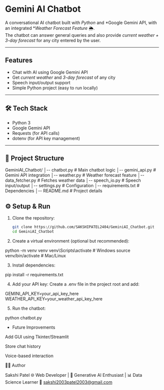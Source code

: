 #  Gemini AI Chatbot

A conversational AI chatbot built with *Python* and *Google Gemini API, with an integrated **Weather Forecast Feature* 🌦.  
The chatbot can answer general queries and also provide *current weather + 3-day forecast* for any city entered by the user.

---

##  Features
- Chat with AI using Google Gemini API
- Get *current weather* and *3-day forecast* of any city
- Speech input/output support
- Simple Python project (easy to run locally)

---

## 🛠 Tech Stack
- Python 3
- Google Gemini API
- Requests (for API calls)
- dotenv (for API key management)

---

## 📂 Project Structure
GeminiAI_Chatbot/ │-- chatbot.py        # Main chatbot logic │-- gemini_api.py     # Gemini API integration │-- weather.py        # Weather forecast feature │-- data_fetcher.py   # Fetches weather data │-- speech_io.py      # Speech input/output │-- settings.py       # Configuration │-- requirements.txt  # Dependencies │-- README.md         # Project details
## ⚙ Setup & Run

1. Clone the repository:
   ```bash
   git clone https://github.com/SAKSHIPATEL2404/GeminiAI_Chatbot.git
   cd GeminiAI_Chatbot

2. Create a virtual environment (optional but recommended):

python -m venv venv
venv\Scripts\activate      # Windows
source venv/bin/activate   # Mac/Linux


3. Install dependencies:

pip install -r requirements.txt


4. Add your API key:
Create a .env file in the project root and add:

GEMINI_API_KEY=your_api_key_here
WEATHER_API_KEY=your_weather_api_key_here


5. Run the chatbot:

python chatbot.py


- Future Improvements

Add GUI using Tkinter/Streamlit

Store chat history

Voice-based interaction



👩‍💻 Author

Sakshi Patel
🌐 Web Developer | 🤖 Generative AI Enthusiast | 📊 Data Science Learner
📧 sakshi2003patel2003@gmail.com 
